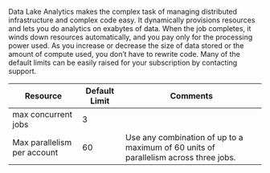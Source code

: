 Data Lake Analytics makes the complex task of managing distributed infrastructure and complex code easy. It dynamically provisions resources and lets you do analytics on exabytes of data. When the job completes, it winds down resources automatically, and you pay only for the processing power used. As you increase or decrease the size of data stored or the amount of compute used, you don’t have to rewrite code. Many of the default limits can be easily raised for your subscription by contacting support. 

**Resource** | **Default Limit** | **Comments**
-------- | ------------- | -------------
max concurrent jobs | 3 
Max parallelism per account | 60 | Use any combination of up to a maximum of 60 units of parallelism across three jobs.
